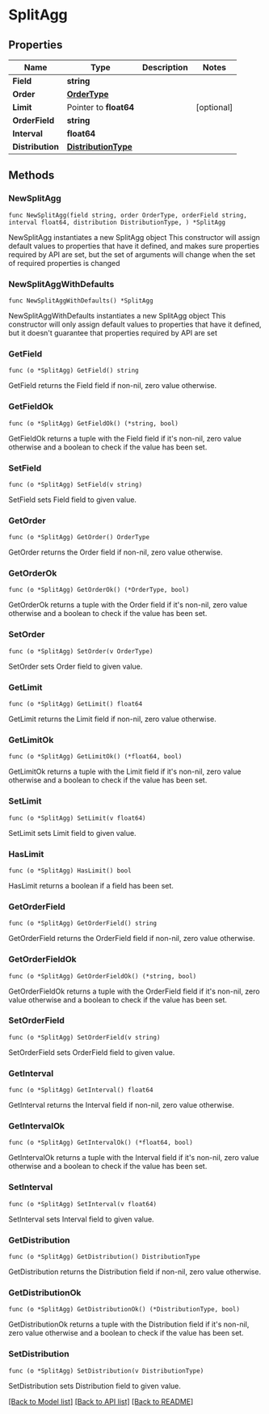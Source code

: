 # SplitAgg

## Properties

Name | Type | Description | Notes
------------ | ------------- | ------------- | -------------
**Field** | **string** |  | 
**Order** | [**OrderType**](OrderType.md) |  | 
**Limit** | Pointer to **float64** |  | [optional] 
**OrderField** | **string** |  | 
**Interval** | **float64** |  | 
**Distribution** | [**DistributionType**](DistributionType.md) |  | 

## Methods

### NewSplitAgg

`func NewSplitAgg(field string, order OrderType, orderField string, interval float64, distribution DistributionType, ) *SplitAgg`

NewSplitAgg instantiates a new SplitAgg object
This constructor will assign default values to properties that have it defined,
and makes sure properties required by API are set, but the set of arguments
will change when the set of required properties is changed

### NewSplitAggWithDefaults

`func NewSplitAggWithDefaults() *SplitAgg`

NewSplitAggWithDefaults instantiates a new SplitAgg object
This constructor will only assign default values to properties that have it defined,
but it doesn't guarantee that properties required by API are set

### GetField

`func (o *SplitAgg) GetField() string`

GetField returns the Field field if non-nil, zero value otherwise.

### GetFieldOk

`func (o *SplitAgg) GetFieldOk() (*string, bool)`

GetFieldOk returns a tuple with the Field field if it's non-nil, zero value otherwise
and a boolean to check if the value has been set.

### SetField

`func (o *SplitAgg) SetField(v string)`

SetField sets Field field to given value.


### GetOrder

`func (o *SplitAgg) GetOrder() OrderType`

GetOrder returns the Order field if non-nil, zero value otherwise.

### GetOrderOk

`func (o *SplitAgg) GetOrderOk() (*OrderType, bool)`

GetOrderOk returns a tuple with the Order field if it's non-nil, zero value otherwise
and a boolean to check if the value has been set.

### SetOrder

`func (o *SplitAgg) SetOrder(v OrderType)`

SetOrder sets Order field to given value.


### GetLimit

`func (o *SplitAgg) GetLimit() float64`

GetLimit returns the Limit field if non-nil, zero value otherwise.

### GetLimitOk

`func (o *SplitAgg) GetLimitOk() (*float64, bool)`

GetLimitOk returns a tuple with the Limit field if it's non-nil, zero value otherwise
and a boolean to check if the value has been set.

### SetLimit

`func (o *SplitAgg) SetLimit(v float64)`

SetLimit sets Limit field to given value.

### HasLimit

`func (o *SplitAgg) HasLimit() bool`

HasLimit returns a boolean if a field has been set.

### GetOrderField

`func (o *SplitAgg) GetOrderField() string`

GetOrderField returns the OrderField field if non-nil, zero value otherwise.

### GetOrderFieldOk

`func (o *SplitAgg) GetOrderFieldOk() (*string, bool)`

GetOrderFieldOk returns a tuple with the OrderField field if it's non-nil, zero value otherwise
and a boolean to check if the value has been set.

### SetOrderField

`func (o *SplitAgg) SetOrderField(v string)`

SetOrderField sets OrderField field to given value.


### GetInterval

`func (o *SplitAgg) GetInterval() float64`

GetInterval returns the Interval field if non-nil, zero value otherwise.

### GetIntervalOk

`func (o *SplitAgg) GetIntervalOk() (*float64, bool)`

GetIntervalOk returns a tuple with the Interval field if it's non-nil, zero value otherwise
and a boolean to check if the value has been set.

### SetInterval

`func (o *SplitAgg) SetInterval(v float64)`

SetInterval sets Interval field to given value.


### GetDistribution

`func (o *SplitAgg) GetDistribution() DistributionType`

GetDistribution returns the Distribution field if non-nil, zero value otherwise.

### GetDistributionOk

`func (o *SplitAgg) GetDistributionOk() (*DistributionType, bool)`

GetDistributionOk returns a tuple with the Distribution field if it's non-nil, zero value otherwise
and a boolean to check if the value has been set.

### SetDistribution

`func (o *SplitAgg) SetDistribution(v DistributionType)`

SetDistribution sets Distribution field to given value.



[[Back to Model list]](../README.md#documentation-for-models) [[Back to API list]](../README.md#documentation-for-api-endpoints) [[Back to README]](../README.md)


